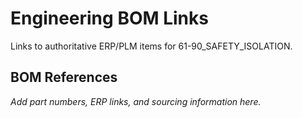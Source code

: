 # Engineering BOM Links

Links to authoritative ERP/PLM items for 61-90_SAFETY_ISOLATION.

## BOM References

*Add part numbers, ERP links, and sourcing information here.*
